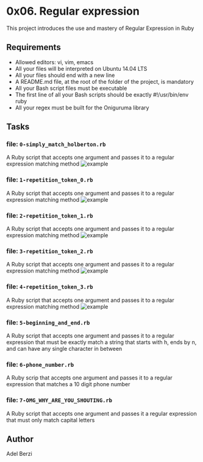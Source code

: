 # 0x06. Regular expression
This project introduces the use and mastery of Regular Expression in Ruby

## Requirements
- Allowed editors: vi, vim, emacs
- All your files will be interpreted on Ubuntu 14.04 LTS
- All your files should end with a new line
- A README.md file, at the root of the folder of the project, is mandatory
- All your Bash script files must be executable
- The first line of all your Bash scripts should be exactly #!/usr/bin/env ruby
- All your regex must be built for the Oniguruma library

## Tasks
### file: ```0-simply_match_holberton.rb```

A Ruby script that accepts one argument and passes it to a regular expression matching method 
![example](https://s3.amazonaws.com/intranet-projects-files/holbertonschool-sysadmin_devops/78/just-match-Holberton.png)

### file: ```1-repetition_token_0.rb```

A Ruby script that accepts one argument and passes it to a regular expression matching method
![example](https://s3.amazonaws.com/intranet-projects-files/holbertonschool-sysadmin_devops/78/repetition-token-0.png)

### file: ```2-repetition_token_1.rb```

A Ruby script that accepts one argument and passes it to a regular expression matching method
![example](https://s3.amazonaws.com/intranet-projects-files/holbertonschool-sysadmin_devops/78/repetition-token-1.png)

### file: ```3-repetition_token_2.rb```

A Ruby script that accepts one argument and passes it to a regular expression matching method
![example](https://s3.amazonaws.com/intranet-projects-files/holbertonschool-sysadmin_devops/78/repetition-token-2.png)

### file: ```4-repetition_token_3.rb```

A Ruby script that accepts one argument and passes it to a regular expression matching method
![example](https://s3.amazonaws.com/intranet-projects-files/holbertonschool-sysadmin_devops/78/repetition-token-3.png)

### file: ```5-beginning_and_end.rb```

A Ruby script that accepts one argument and passes it to a regular expression that must be exactly match a string that starts with h, ends by n, and can have any single character in between

### file: ```6-phone_number.rb```

A Ruby scrip that accepts one argument and passes it to a regular expression that matches a 10 digit phone number

### file: ```7-OMG_WHY_ARE_YOU_SHOUTING.rb```

A Ruby script that accepts one argument and passes it a regular expression that must only match capital letters

## Author
Adel Berzi
